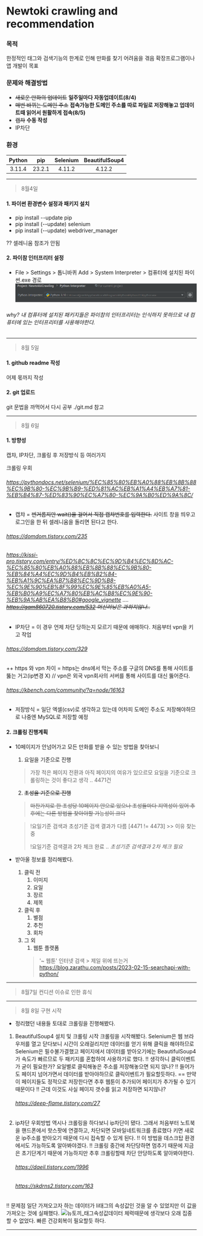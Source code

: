 Newtoki crawling and recommendation
=============

### 목적
한정적인 태그와 검색기능의 한계로 인해 만화를 찾기 어려움을 겪음
확장프로그램이나 앱 개발이 목표
### 문제와 해결방법
* ~~새로운 만화의 업데이트~~ **일주일마다 자동업데이트(8/4)**
* ~~매번 바뀌는 도메인 주소~~ **접속가능한 도메인 주소를 따로 파일로 저장해놓고 업데이트때 읽어서 원활하게 접속(8/5)**
* ~~캡챠~~ **수동 작성**
* IP차단

### 환경
|Python|pip|Selenium|BeautifulSoup4|
|:---:|:---:|:---:|:---:|
|3.11.4|23.2.1|4.11.2|4.12.2|
- - -
> 8월4일
>
#### 1. 파이썬 환경변수 설정과 패키지 설치
* pip install --update pip
* pip install (--update) selenium
* pip install (--update) webdriver_manager

?? 셀레니움 참조가 안됨

#### 2. 파이참 인터프리터 설정
* File > Settings > 톱니바퀴 Add > System Interpreter > 컴퓨터에 설치된 파이썬.exe 경로
<img src="\src\system_interpreter.png"></img>
###### why? 내 컴퓨터에 설치된 패키지들은 파이참의 인터프리터는 인식하지 못하므로 내 컴퓨터에 있는 인터프리터를 사용해야한다.

- - -
> 8월 5일
>
#### 1. github readme 작성
어제 몫까지 작성

#### 2. git 업로드
git 문법을 까먹어서 다시 공부 ./git.md 참고

- - -
> 8월 6일
>
#### 1. 방향성
캡챠, IP차단, 크롤링 후 저장방식 등 여러가지

크롤링 우회
###### https://pythondocs.net/selenium/%EC%85%80%EB%A0%88%EB%8B%88%EC%9B%80-%EC%9B%B9-%ED%81%AC%EB%A1%A4%EB%A7%81-%EB%B4%87-%ED%83%90%EC%A7%80-%EC%9A%B0%ED%9A%8C/

* 캡챠 = ~~번거롭지만 wait()을 걸어서 직접 캡챠번호를 입력한다.~~ 사이트 창을 띄우고 로그인을 한 뒤 셀레니움을 돌리면 된다고 한다.
###### https://domdom.tistory.com/235   
###### https://kissi-pro.tistory.com/entry/%ED%8C%8C%EC%9D%B4%EC%8D%AC-%EC%85%80%EB%A0%88%EB%8B%88%EC%9B%80-%EB%84%A4%EC%9D%B4%EB%B2%84-%EB%A1%9C%EA%B7%B8%EC%9D%B8-%EC%9E%90%EB%8F%99%EC%9E%85%EB%A0%A5-%EB%B0%A9%EC%A7%80%EB%AC%B8%EC%9E%90-%EB%9A%AB%EA%B8%B0#google_vignette .... ~~https://gam860720.tistory.com/532 머신러닝은 과하지않나..~~
* IP차단 = 이 경우 언제 차단 당하는지 모르기 때문에 애매하다. 처음부터 vpn을 키고 작업
###### https://domdom.tistory.com/329
++ https 와 vpn 차이 = https는 dns에서 막는 주소를 구글의 DNS를 통해 사이트를 뚫는 거고(ip변경 X) // vpn은 외국 vpn회사의 서버를 통해 사이트를 대신 뚫어준다.
###### https://kbench.com/community/?q=node/16163
* 저장방식 = 일단 엑셀(csv)로 생각하고 있는데 어차피 도메인 주소도 저장해야하므로 나중엔 MySQL로 저장할 예정

#### 2. 크롤링 진행계획
* 10페이지가 안넘어가고 모든 만화를 받을 수 있는 방법을 찾아보니
   1. 요일을 기준으로 진행
  >    
  > 가장 적은 페이지 전환과 아직 페이지의 여유가 있으르모 요일을 기준으로 크롤링하는 것이 좋다고 생각 .. 4471건
  >
   2. ~~초성을 기준으로 진행~~
  >    
  > ~~마찬가지로 한 초성당 10페이지 안으로 있으나 초성들마다 지역성이 있어 추후에는 다른 방법을 찾아야할 가능성이 크다~~

  >!요일기준 검색과 초성기준 검색 결과가 다름 [4471 != 4473] >> 이유 찾는중
  >
  >!요일기준 검색결과 2차 체크 완료 .. *초성기준 검색결과 2차 체크 필요*

* 받아올 정보를 정리해봤다.
  1. 클릭 전
     1. 이미지
     2. 요일
     3. 장르
     4. 제목    
  2. 클릭 후
     1. 별점
     2. 추천
     3. 회차
  3. 그 외
     1. 웹툰 플랫폼
     > '~ 웹툰' 인터넷 검색 > 제일 위에 뜨는거
     > https://blog.zarathu.com/posts/2023-02-15-searchapi-with-python/

- - -
> 8월7일
컨디션 이슈로 인한 휴식

- - -
> 8월 8일
> 구현 시작
* 정리했던 내용들 토대로 크롤링을 진행해봤다.
1. BeautifulSoup4 설치 및 크롤링 시작
   크롤링을 시작해봤다. Selenium은 웹 브라우저를 열고 닫다보니 시간이 오래걸리지만 데이터를 얻기 위해 클릭을 해야하므로 Selenium은 필수불가결했고 페이지에서 데이터를 받아오기에는 BeautifulSoup4가 속도가 빠르므로 두 패키지를 혼합하여 사용하기로 했다.
   !! 생각하니 클릭이벤트가 굳이 필요한가? 요일별로 클릭해놓은 주소를 저장해놓으면 되지 않나?
   !! 들어가도 페이지 넘어가면서 데이터를 받아야하므로 클릭이벤트가 필요할듯하다. == 만약 이 페이지들도 정적으로 저장한다면 추후 웹툰이 추가되어 페이지가 추가될 수 있기 때문이다
   !! 근데 이것도 사실 페이지 갯수를 읽고 저장하면 되지않나? 
   ###### https://deep-flame.tistory.com/27
   
2. ip차단 우회방법
   역시나 크롤링을 하다보니 ip차단이 됐다. 그래서 처음부터 노트북을 핸드폰에서 핫스팟에 연결하고, 차단되면 모바일네트워크를 종료했다 키면 새로운 ip주소를 받아오기 때문에 다시 접속할 수 있게 된다.
   !! 이 방법을 데스크탑 환경에서도 가능하도록 알아봐야겠다.
   !! 크롤링 중간에 차단당하면 멈추기 때문에 지금은 초기단계기 때문에 가능하지만 추후 크롤링할때 차단 안당하도록 알아봐야한다.
   ###### https://daeil.tistory.com/1996
   ###### https://skdrns2.tistory.com/163
   
!! 문제점
   일단 가져오고자 하는 데이터가 li태그의 속성값인 것을 알 수 있었지만 이 값을 가져오는 것에 실패했다.
   ![뉴토끼_태그속성값데이터](https://github.com/jjominsoo/Newtoki/assets/75295665/ac2697e8-3c4d-4164-94cd-1ec6ae3d76b4)
   체력때문에 생각보다 오래 집중할 수 없었다. 빠른 건강회복이 필요할듯 하다.
- - -
